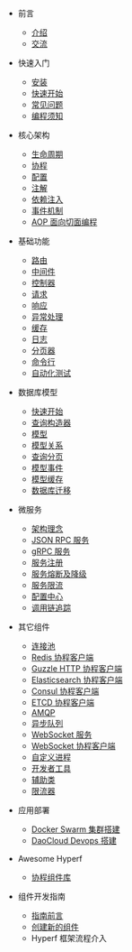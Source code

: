 * 前言

  * [介绍](zh/README.md)
  * [交流](zh/communication.md)

* 快速入门

  * [安装](zh/quick-start/install.md)
  * [快速开始](zh/quick-start/overview.md)
  * [常见问题](zh/quick-start/questions.md)
  * [编程须知](zh/quick-start/important.md)
  
* 核心架构

  * [生命周期](zh/lifecycle.md)
  * [协程](zh/coroutine.md)
  * [配置](zh/config.md)
  * [注解](zh/annotation.md)
  * [依赖注入](zh/di.md)
  * [事件机制](zh/event.md)
  * [AOP 面向切面编程](zh/aop.md)
  
* 基础功能

  * [路由](zh/router.md)
  * [中间件](zh/middleware/middleware.md)
  * [控制器](zh/controller.md)
  * [请求](zh/request.md)
  * [响应](zh/response.md)
  * [异常处理](zh/exception-handler.md)
  * [缓存](zh/cache.md)
  * [日志](zh/logger.md)
  * [分页器](zh/paginator.md)
  * [命令行](zh/command.md)
  * [自动化测试](zh/testing.md)
  
* 数据库模型

  * [快速开始](zh/db/quick-start.md)
  * [查询构造器](zh/db/querybuilder.md)
  * [模型](zh/db/model.md)
  * [模型关系](zh/db/relationship.md)
  * [查询分页](zh/db/paginator.md)
  * [模型事件](zh/db/event.md)
  * [模型缓存](zh/db/model-cache.md)
  * [数据库迁移](zh/db/migration.md)
  
* 微服务

  * [架构理念](zh/microservice.md)
  * [JSON RPC 服务](zh/json-rpc.md)
  * [gRPC 服务](zh/grpc.md)
  * [服务注册](zh/service-register.md)
  * [服务熔断及降级](zh/circuit-breaker.md)
  * [服务限流](zh/rate-limit.md)
  * [配置中心](zh/config-center.md)
  * [调用链追踪](zh/tracer.md)
  
* 其它组件

  * [连接池](zh/pool.md)
  * [Redis 协程客户端](zh/redis.md)
  * [Guzzle HTTP 协程客户端](zh/guzzle.md)
  * [Elasticsearch 协程客户端](zh/elasticsearch.md)
  * [Consul 协程客户端](zh/consul.md)
  * [ETCD 协程客户端](zh/etcd.md)
  * [AMQP](zh/amqp.md)
  * [异步队列](zh/async-queue.md)
  * [WebSocket 服务](zh/websocket-server.md)
  * [WebSocket 协程客户端](zh/websocket-client.md)
  * [自定义进程](zh/process.md)
  * [开发者工具](zh/devtool.md)
  * [辅助类](zh/utils.md)
  * [限流器](zh/rate-limit.md)

* 应用部署

  * [Docker Swarm 集群搭建](zh/tutorial/docker-swarm.md)
  * [DaoCloud Devops 搭建](zh/tutorial/daocloud.md)
  
* Awesome Hyperf

  * [协程组件库](zh/awesome-components.md)
  
* 组件开发指南

  * [指南前言](zh/component-guide/intro.md)
  * [创建新的组件](zh/component-guide/create.md)
  * Hyperf 框架流程介入
